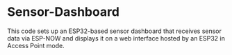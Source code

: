 # Sensor-Dashboard
This code sets up an ESP32-based sensor dashboard that receives sensor data via ESP-NOW and displays it on a web interface hosted by an ESP32 in Access Point mode.
